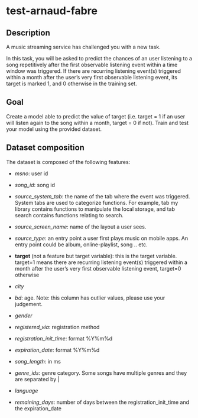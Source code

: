 # test-arnaud-fabre

## Description

A music streaming service has challenged you with a new task.

In this task, you will be asked to predict the chances of an user listening to a song repetitively after the first observable listening event within a time window was triggered. If there are recurring listening event(s) triggered within a month after the user’s very first observable listening event, its target is marked 1, and 0 otherwise in the training set.

## Goal

Create a model able to predict the value of target (i.e. target = 1 if an user will listen again to the song within a month, target = 0 if not). Train and test your model using the provided dataset.

## Dataset composition

The dataset is composed of the following features: 

* *msno*: user id

* *song_id*: song id

* *source_system_tab*: the name of the tab where the event was triggered. System tabs are used to categorize functions. For example, tab my library contains functions to manipulate the local storage, and tab search contains functions relating to search.

* *source_screen_name*: name of the layout a user sees.

* *source_type*: an entry point a user first plays music on mobile apps. An entry point could be album, online-playlist, song .. etc.

* **target** (not a feature but target variable): this is the target variable. target=1 means there are recurring listening event(s) triggered within a month after the user’s very first observable listening event, target=0 otherwise

* *city*

* *bd*: age. Note: this column has outlier values, please use your judgement.

* *gender*

* *registered_via*: registration method

* *registration_init_time*: format %Y%m%d

* *expiration_date*: format %Y%m%d

* *song_length*: in ms

* *genre_ids*: genre category. Some songs have multiple genres and they are separated by |

* *language*

* *remaining_days*: number of days between the registration_init_time and the expiration_date

